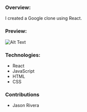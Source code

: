 ### Overview:

I created a Google clone using React.

### Preview:

![Alt Text](https://media.giphy.com/media/6sn6bmRerdujQoVVFD/giphy.gif)

### Technologies:

- React
- JavaScript
- HTML
- CSS

### Contributions

- Jason Rivera
